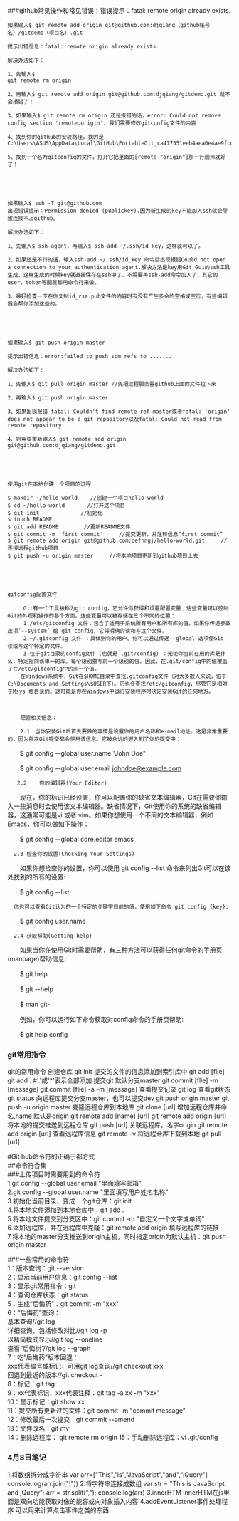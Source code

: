 ###github常见操作和常见错误！错误提示：fatal: remote origin already exists.

    如果输入$ git remote add origin git@github.com:djqiang（github帐号名）/gitdemo（项目名）.git 

    提示出错信息：fatal: remote origin already exists.

    解决办法如下：

    1、先输入$ 
    git remote rm origin

    2、再输入$ git remote add origin git@github.com:djqiang/gitdemo.git 就不会报错了！

    3、如果输入$ git remote rm origin 还是报错的话，error: Could not remove config section 'remote.origin'. 我们需要修改gitconfig文件的内容

    4、找到你的github的安装路径，我的是C:\Users\ASUS\AppData\Local\GitHub\PortableGit_ca477551eeb4aea0e4ae9fcd3358bd96720bb5c8\etc

    5、找到一个名为gitconfig的文件，打开它把里面的[remote "origin"]那一行删掉就好了！

 

 

    如果输入$ ssh -T git@github.com
    出现错误提示：Permission denied (publickey).因为新生成的key不能加入ssh就会导致连接不上github。

    解决办法如下：

    1、先输入$ ssh-agent，再输入$ ssh-add ~/.ssh/id_key，这样就可以了。

    2、如果还是不行的话，输入ssh-add ~/.ssh/id_key 命令后出现报错Could not open a connection to your authentication agent.解决方法是key用Git Gui的ssh工具生成，这样生成的时候key就直接保存在ssh中了，不需要再ssh-add命令加入了，其它的user，token等配置都用命令行来做。

    3、最好检查一下在你复制id_rsa.pub文件的内容时有没有产生多余的空格或空行，有些编辑器会帮你添加这些的。

 

 

    如果输入$ git push origin master

    提示出错信息：error:failed to push som refs to .......

    解决办法如下：

    1、先输入$ git pull origin master //先把远程服务器github上面的文件拉下来

    2、再输入$ git push origin master

    3、如果出现报错 fatal: Couldn't find remote ref master或者fatal: 'origin' does not appear to be a git repository以及fatal: Could not read from remote repository.

    4、则需要重新输入$ git remote add origin git@github.com:djqiang/gitdemo.git

 

 

    使用git在本地创建一个项目的过程

    $ makdir ~/hello-world    //创建一个项目hello-world
    $ cd ~/hello-world       //打开这个项目
    $ git init             //初始化 
    $ touch README
    $ git add README        //更新README文件
    $ git commit -m 'first commit'     //提交更新，并注释信息“first commit” 
    $ git remote add origin git@github.com:defnngj/hello-world.git     //连接远程github项目  
    $ git push -u origin master     //将本地项目更新到github项目上去

 

   

    gitconfig配置文件

         Git有一个工具被称为git config，它允许你获得和设置配置变量；这些变量可以控制Git的外观和操作的各个方面。这些变量可以被存储在三个不同的位置： 
         1./etc/gitconfig 文件：包含了适用于系统所有用户和所有库的值。如果你传递参数选项’--system’ 给 git config，它将明确的读和写这个文件。 
         2.~/.gitconfig 文件 ：具体到你的用户。你可以通过传递--global 选项使Git 读或写这个特定的文件。
         3.位于git目录的config文件 (也就是 .git/config) ：无论你当前在用的库是什么，特定指向该单一的库。每个级别重写前一个级别的值。因此，在.git/config中的值覆盖了在/etc/gitconfig中的同一个值。
        在Windows系统中，Git在$HOME目录中查找.gitconfig文件（对大多数人来说，位于C:\Documents and Settings\$USER下）。它也会查找/etc/gitconfig，尽管它是相对于Msys 根目录的。这可能是你在Windows中运行安装程序时决定安装Git的任何地方。

 

        配置相关信息：

        2.1　当你安装Git后首先要做的事情是设置你的用户名称和e-mail地址。这是非常重要的，因为每次Git提交都会使用该信息。它被永远的嵌入到了你的提交中：

　　$ git config --global user.name "John Doe"

　　$ git config --global user.email johndoe@example.com

 

       2.2    你的编辑器(Your Editor)

　　现在，你的标识已经设置，你可以配置你的缺省文本编辑器，Git在需要你输入一些消息时会使用该文本编辑器。缺省情况下，Git使用你的系统的缺省编辑器，这通常可能是vi 或者 vim。如果你想使用一个不同的文本编辑器，例如Emacs，你可以做如下操作：

　　$ git config --global core.editor emacs

 

      2.3 检查你的设置(Checking Your Settings)

　　如果你想检查你的设置，你可以使用 git config --list 命令来列出Git可以在该处找到的所有的设置:

　　$ git config --list

      你也可以查看Git认为的一个特定的关键字目前的值，使用如下命令 git config {key}:

　　$ git config user.name

 

      2.4 获取帮助(Getting help)

　　如果当你在使用Git时需要帮助，有三种方法可以获得任何git命令的手册页(manpage)帮助信息:

　　$ git help <verb>

　　$ git <verb> --help

　　$ man git-<verb>

　　例如，你可以运行如下命令获取对config命令的手册页帮助:

　　$ git help config

### git常用指令

git的常用命令
创建仓库
git init
提交的文件的信息添加到索引库中
git add [file]
git add . #'.'或'*'表示全部添加
提交git 默认分支master
git commit [flie] -m [message]
git commit [flie] -a -m [message]
查看提交记录
git log
查看git状态
git status
向远程库提交分支master，也可以提交dev
git push origin master
git push -u origin master
克隆远程仓库到本地库
git clone [url]
增加远程仓库并命名,name 默认是origin
git remote add [name] [url]
git remote add origin [url]
将本地的提交推送到远程仓库
git push [url]
关联远程库，名字origin
git remote add origin [url]
查看远程库信息
git remote -v
将远程仓库下载到本地
git pull [url]

#Git  hub命令符的正确于都方式  
##命令符合集  
###上传项目时需要用到的命令符  
1.git config --global user.email "里面填写邮箱"  
2.git config --global user.name "里面填写用户姓名名称"  
3.初始化当前目录，变成一个git仓库：git init  
4.将本地文件添加到本地仓库中：git add .  
5.将本地文件提交到分支区中：git commit -m "自定义一个文字或单词"  
6.添加远程库，并在远程库中克隆：git remote add origin 填写远程库的链接  
7.将本地的master分支推送到origin主机，同时指定origin为默认主机：git push origin master  
  


###一些常用的命令符  
1：版本查询：git --version  
2：显示当前用户信息：git config --list  
3：显示git常用指令：git  
4：查询仓库状态：git status  
5：生成“后悔药”：git commit -m "xxx"  
6：“后悔药”查询：  
基本查询//git log  
详细查询，包括修改对比//git log -p  
以精简模式显示//git log --oneline  
查看“后悔树”//git log --graph  
7：吃“后悔药”版本回退：  
xxx代表编号或标记，可用git log查询//git checkout xxx  
 回退到最近的版本//git checkout -  
8：标记：git tag  
9：xx代表标记，xxx代表注释：git tag -a xx -m "xxx"  
10：显示标记：git show xx  
11：提交所有更新过的文件：git commit -m "commit message"  
12：修改最后一次提交：git commit --amend  
13：文件改名：git mv <oldname> <newname>  
14：删除远程库： git remote rm origin
15：手动删除远程库：vi .git/config

### 4月8日笔记
1.将数组拆分成字符串
var arr=["This","is","JavaScript","and","jQuery"]
console.log(arr.join("!"))
2.将字符串连接成数组
var str = "This is JavaScript and jQuery";
arr = str.split(",");
console.log(arr)
3.innerHTM
innerHTM在js里面是双向功能获取对像的能容或向对象插入内容
4.addEventListener事件处理程序
可以用来计算点击事件之类的东西